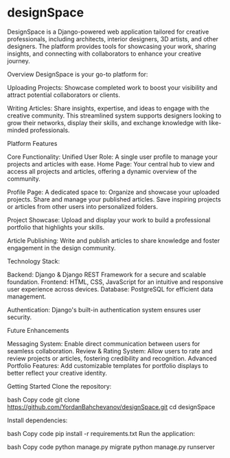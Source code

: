 # designSpace
DesignSpace is a Django-powered web application tailored for creative professionals, including architects, interior designers, 3D artists, and other designers. The platform provides tools for showcasing your work, sharing insights, and connecting with collaborators to enhance your creative journey.

Overview
DesignSpace is your go-to platform for:

  Uploading Projects: Showcase completed work to boost your visibility and attract potential collaborators or clients.

  Writing Articles: Share insights, expertise, and ideas to engage with the creative community.
  This streamlined system supports designers looking to grow their networks, display their skills, and exchange knowledge with like-minded professionals.

Platform Features

  Core Functionality:
    Unified User Role: A single user profile to manage your projects and articles with ease.
    Home Page: Your central hub to view and access all projects and articles, offering a dynamic overview of the community.
  
  Profile Page: 
    A dedicated space to:
    Organize and showcase your uploaded projects.
    Share and manage your published articles.
    Save inspiring projects or articles from other users into personalized folders.
  
  Project Showcase: 
    Upload and display your work to build a professional portfolio that highlights your skills.
    
  Article Publishing: 
    Write and publish articles to share knowledge and foster engagement in the design community.

Technology Stack:

  Backend: 
    Django & Django REST Framework for a secure and scalable foundation.
  Frontend: 
    HTML, CSS, JavaScript for an intuitive and responsive user experience across devices.
  Database: 
    PostgreSQL for efficient data management.

Authentication: 
  Django's built-in authentication system ensures user security.

Future Enhancements

  Messaging System: 
    Enable direct communication between users for seamless collaboration.
  Review & Rating System: 
    Allow users to rate and review projects or articles, fostering credibility and recognition.
  Advanced Portfolio Features: 
    Add customizable templates for portfolio displays to better reflect your creative identity.

Getting Started
Clone the repository:

bash
Copy code
git clone https://github.com/YordanBahchevanov/designSpace.git
cd designSpace

Install dependencies:

bash
Copy code
pip install -r requirements.txt
Run the application:

bash
Copy code
python manage.py migrate
python manage.py runserver
